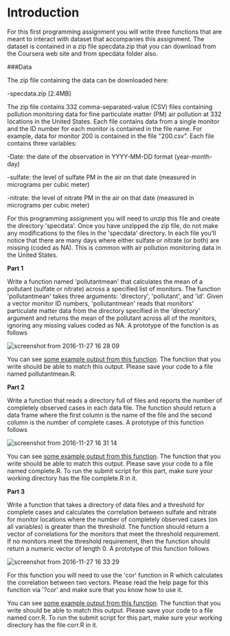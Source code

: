 Introduction
============

For this first programming assignment you will write three functions that are meant to interact with dataset that accompanies this assignment. The dataset is contained in a zip file specdata.zip that you can download from the Coursera web site and from specdata folder also.

###Data

The zip file containing the data can be downloaded here:

-specdata.zip [2.4MB]


The zip file contains 332 comma-separated-value (CSV) files containing pollution monitoring data for fine particulate matter (PM) air pollution at 332 locations in the United States. Each file contains data from a single monitor and the ID number for each monitor is contained in the file name. For example, data for monitor 200 is contained in the file "200.csv". Each file contains three variables:


-Date: the date of the observation in YYYY-MM-DD format (year-month-day)

-sulfate: the level of sulfate PM in the air on that date (measured in micrograms per cubic meter)

-nitrate: the level of nitrate PM in the air on that date (measured in micrograms per cubic meter)


For this programming assignment you will need to unzip this file and create the directory 'specdata'. Once you have unzipped the zip file, do not make any modifications to the files in the 'specdata' directory. In each file you'll notice that there are many days where either sulfate or nitrate (or both) are missing (coded as NA). This is common with air pollution monitoring data in the United States.

**Part 1**

Write a function named 'pollutantmean' that calculates the mean of a pollutant (sulfate or nitrate) across a specified list of monitors. The function 'pollutantmean' takes three arguments: 'directory', 'pollutant', and 'id'. Given a vector monitor ID numbers, 'pollutantmean' reads that monitors' particulate matter data from the directory specified in the 'directory' argument and returns the mean of the pollutant across all of the monitors, ignoring any missing values coded as NA. A prototype of the function is as follows

![screenshot from 2016-11-27 16 28 09](https://cloud.githubusercontent.com/assets/19671929/20647893/9fc3e48e-b4be-11e6-8079-f7b1585d4b7a.png)


You can see [some example output from this function](https://d396qusza40orc.cloudfront.net/rprog%2Fdoc%2Fpollutantmean-demo.html). The function that you write should be able to match this output. Please save your code to a file named pollutantmean.R.

**Part 2**

Write a function that reads a directory full of files and reports the number of completely observed cases in each data file. The function should return a data frame where the first column is the name of the file and the second column is the number of complete cases. A prototype of this function follows


![screenshot from 2016-11-27 16 31 14](https://cloud.githubusercontent.com/assets/19671929/20647909/f0436af6-b4be-11e6-93ce-294bc035ffaa.png)


You can see [some example output from this function](https://d396qusza40orc.cloudfront.net/rprog%2Fdoc%2Fcomplete-demo.html). The function that you write should be able to match this output. Please save your code to a file named complete.R. To run the submit script for this part, make sure your working directory has the file complete.R in it.

**Part 3**

Write a function that takes a directory of data files and a threshold for complete cases and calculates the correlation between sulfate and nitrate for monitor locations where the number of completely observed cases (on all variables) is greater than the threshold. The function should return a vector of correlations for the monitors that meet the threshold requirement. If no monitors meet the threshold requirement, then the function should return a numeric vector of length 0. A prototype of this function follows

![screenshot from 2016-11-27 16 33 29](https://cloud.githubusercontent.com/assets/19671929/20647928/44962210-b4bf-11e6-9329-71c5b33f5a53.png)


For this function you will need to use the 'cor' function in R which calculates the correlation between two vectors. Please read the help page for this function via '?cor' and make sure that you know how to use it.

You can see [some example output from this function](https://d396qusza40orc.cloudfront.net/rprog%2Fdoc%2Fcorr-demo.html). The function that you write should be able to match this output. Please save your code to a file named corr.R. To run the submit script for this part, make sure your working directory has the file corr.R in it.
